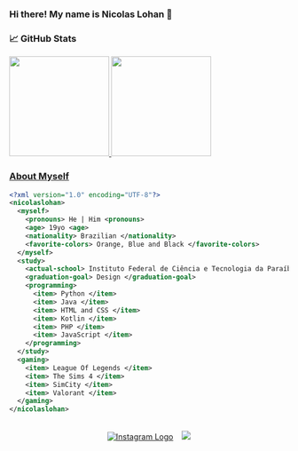 ### Hi there! My name is Nicolas Lohan 👋

### &#x1f4c8; GitHub Stats
<div>
  <a href="https://github.com/nicolaslohan">
  <img height="180em" src="https://github-readme-stats.vercel.app/api?username=nicolaslohan&show_icons=true&theme=dark&include_all_commits=true&count_private=true"/>
  <img height="180em" src="https://github-readme-stats.vercel.app/api/top-langs/?username=nicolaslohan&layout=compact&langs_count=16&theme=dark"/>
<div>
  
### About Myself

```xml
<?xml version="1.0" encoding="UTF-8"?>
<nicolaslohan>
  <myself>
    <pronouns> He | Him <pronouns>
    <age> 19yo <age>
    <nationality> Brazilian </nationality>
    <favorite-colors> Orange, Blue and Black </favorite-colors>
  </myself>
  <study>
    <actual-school> Instituto Federal de Ciência e Tecnologia da Paraíba - campus Campina Grande </actual-school>
    <graduation-goal> Design </graduation-goal>
    <programming>
      <item> Python </item>
      <item> Java </item>
      <item> HTML and CSS </item>
      <item> Kotlin </item>
      <item> PHP </item>
      <item> JavaScript </item>
    </programming>
  </study>
  <gaming>
    <item> League Of Legends </item>
    <item> The Sims 4 </item>
    <item> SimCity </item>
    <item> Valorant </item>
  </gaming>
</nicolaslohan>
```

<p align="center">
<br>
<a href="https://www.instagram.com/nascolas/"><img src="https://img.shields.io/badge/Instagram-E4405F?style=for-the-badge&logo=instagram&logoColor=white" title="Jônatas's Instagram" alt="Instagram Logo" /></a>&nbsp;&nbsp;&nbsp;
<a target="_blank" href="mailto:nicolauraujo@gmail.com"><img src="https://img.shields.io/badge/-Gmail-D14836?style=for-the-badge&logo=Gmail&logoColor=white"></img></a>
<br>
</p>
